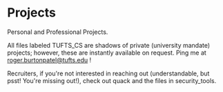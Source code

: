 # Projects
Personal and Professional Projects. 

All files labeled TUFTS_CS are shadows of private (university mandate) projects; 
however, these are instantly available on request. Ping me at roger.burtonpatel@tufts.edu !

Recruiters, if you're not interested in reaching out (understandable, but psst! You're
missing out!), check out quack and the files in security_tools. 
